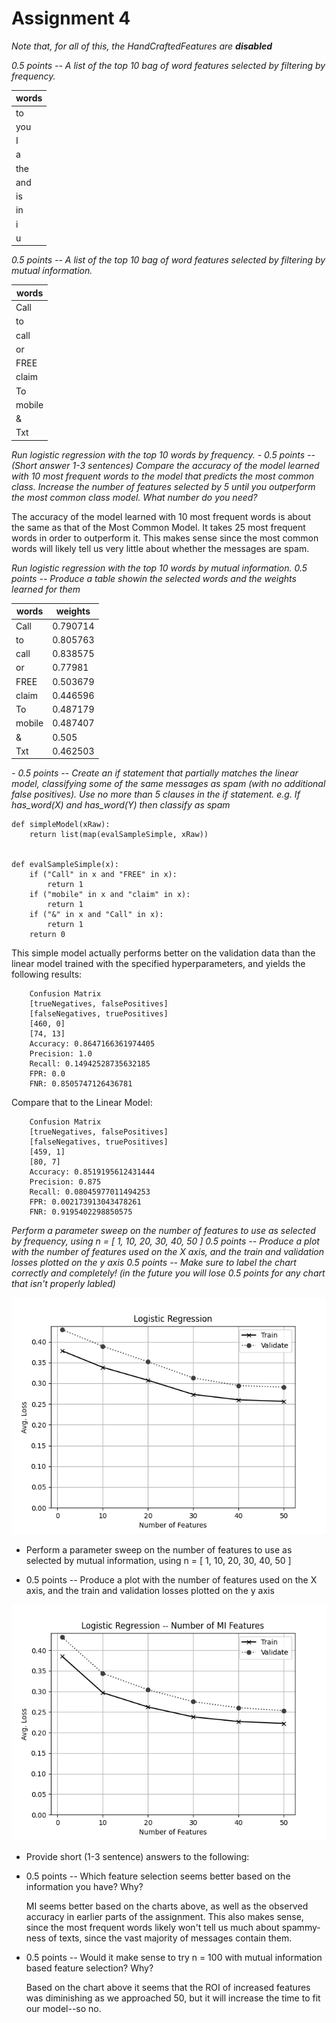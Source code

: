 # Assignment 4

_Note that, for all of this, the HandCraftedFeatures are **disabled**_

_0.5 points -- A list of the top 10 bag of word features selected by filtering by frequency._

| words |
| ----- |
| to    |
| you   |
| I     |
| a     |
| the   |
| and   |
| is    |
| in    |
| i     |
| u     |

_0.5 points -- A list of the top 10 bag of word features selected by filtering by mutual information._

| words  |
| ------ |
| Call   |
| to     |
| call   |
| or     |
| FREE   |
| claim  |
| To     |
| mobile |
| &      |
| Txt    |

_Run logistic regression with the top 10 words by frequency. - 0.5 points -- (Short answer 1-3 sentences) Compare the accuracy of the model learned with 10 most frequent words
to the model that predicts the most common class. Increase the number of features selected by 5 until you outperform
the most common class model. What number do you need?_

The accuracy of the model learned with 10 most frequent words is about the same as that of the Most Common Model. It takes 25 most frequent words in order to outperform it. This makes sense since the most common words will likely tell us very little about whether the messages are spam.

_Run logistic regression with the top 10 words by mutual information.
0.5 points -- Produce a table showin the selected words and the weights learned for them_

| words  | weights  |
| ------ | -------- |
| Call   | 0.790714 |
| to     | 0.805763 |
| call   | 0.838575 |
| or     | 0.77981  |
| FREE   | 0.503679 |
| claim  | 0.446596 |
| To     | 0.487179 |
| mobile | 0.487407 |
| &      | 0.505    |
| Txt    | 0.462503 |

_- 0.5 points -- Create an if statement that partially matches the linear model, classifying some of the same messages
as spam (with no additional false positives). Use no more than 5 clauses in the if statement.
e.g. If has_word(X) and has_word(Y) then classify as spam_

```
def simpleModel(xRaw):
    return list(map(evalSampleSimple, xRaw))


def evalSampleSimple(x):
    if ("Call" in x and "FREE" in x):
        return 1
    if ("mobile" in x and "claim" in x):
        return 1
    if ("&" in x and "Call" in x):
        return 1
    return 0
```

This simple model actually performs better on the validation data than the linear model trained with the specified hyperparameters, and yields the following results:

        Confusion Matrix
        [trueNegatives, falsePositives]
        [falseNegatives, truePositives]
        [460, 0]
        [74, 13]
        Accuracy: 0.8647166361974405
        Precision: 1.0
        Recall: 0.14942528735632185
        FPR: 0.0
        FNR: 0.8505747126436781

Compare that to the Linear Model:

        Confusion Matrix
        [trueNegatives, falsePositives]
        [falseNegatives, truePositives]
        [459, 1]
        [80, 7]
        Accuracy: 0.8519195612431444
        Precision: 0.875
        Recall: 0.08045977011494253
        FPR: 0.002173913043478261
        FNR: 0.9195402298850575

_Perform a parameter sweep on the number of features to use as selected by frequency, using n = [ 1, 10, 20, 30, 40, 50 ]
0.5 points -- Produce a plot with the number of features used on the X axis, and the train and validation losses plotted on the y axis
0.5 points -- Make sure to label the chart correctly and completely! (in the future you will lose 0.5 points for any
chart that isn't properly labled)_

![](2020-10-22-17-28-37.png)

- Perform a parameter sweep on the number of features to use as selected by mutual information, using n = [ 1, 10, 20, 30, 40, 50 ]

* 0.5 points -- Produce a plot with the number of features used on the X axis, and the train and validation losses plotted on the y axis

![](2020-10-22-17-37-21.png)

- Provide short (1-3 sentence) answers to the following:

* 0.5 points -- Which feature selection seems better based on the information you have? Why?

  MI seems better based on the charts above, as well as the observed accuracy in earlier parts of the assignment. This also makes sense, since the most frequent words likely won't tell us much about spammy-ness of texts, since the vast majority of messages contain them.

* 0.5 points -- Would it make sense to try n = 100 with mutual information based feature selection? Why?

  Based on the chart above it seems that the ROI of increased features was diminishing as we approached 50, but it will increase the time to fit our model--so no.
